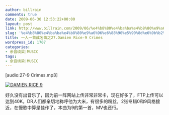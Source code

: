 ```yaml
---
author: billrain
comments: true
date: 2009-06-30 12:53:22+00:00
layout: post
link: http://www.billrain.com/2009/06/%e4%b8%80%e4%ba%ba%e4%b8%80%e9%a6%96%e6%88%90%e5%90%8d%e6%9b%b2%e4%b9%8b27-damien-rice-9-crimes/
slug: '%e4%b8%80%e4%ba%ba%e4%b8%80%e9%a6%96%e6%88%90%e5%90%8d%e6%9b%b2%e4%b9%8b27-damien-rice-9-crimes'
title: 一人一首成名曲之27.Damien Rice-9 Crimes
wordpress_id: 1707
categories:
- 余音绕梁|MUSIC
tags:
- 余音绕梁|MUSIC
---
```


[audio:27-9 Crimes.mp3]

 

[![DAMIEN RICE 9](http://www.billrain.com/wp-content/uploads/2009/06/Ninealbumcover_thumb.jpg)](http://www.billrain.com/wp-content/uploads/2009/06/Ninealbumcover.jpg)

 

好久没有出音乐了，因为前一阵网站上传非常非常卡，现在好多了，FTP上传可以达到40K。DR人们都亲切地称呼他为大米，有很多的粉丝，2张专辑0和9风格接近，在慢歌中算是佳作了，本曲为9的第一首，MV也还行。
